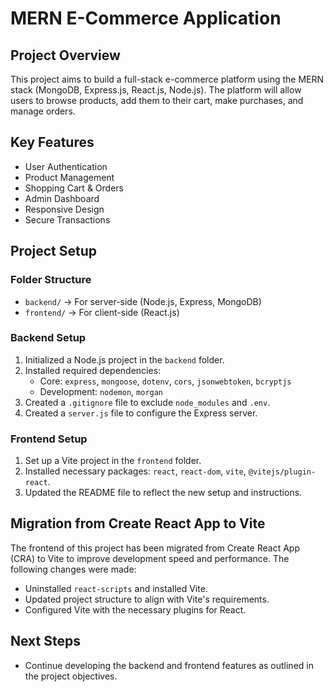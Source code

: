 # MERN E-Commerce Application

## Project Overview
This project aims to build a full-stack e-commerce platform using the MERN stack (MongoDB, Express.js, React.js, Node.js). The platform will allow users to browse products, add them to their cart, make purchases, and manage orders.

## Key Features
- User Authentication
- Product Management
- Shopping Cart & Orders
- Admin Dashboard
- Responsive Design
- Secure Transactions

## Project Setup

### Folder Structure
- `backend/` → For server-side (Node.js, Express, MongoDB)
- `frontend/` → For client-side (React.js)

### Backend Setup
1. Initialized a Node.js project in the `backend` folder.
2. Installed required dependencies:
   - Core: `express`, `mongoose`, `dotenv`, `cors`, `jsonwebtoken`, `bcryptjs`
   - Development: `nodemon`, `morgan`
3. Created a `.gitignore` file to exclude `node_modules` and `.env`.
4. Created a `server.js` file to configure the Express server.

### Frontend Setup
1. Set up a Vite project in the `frontend` folder.
2. Installed necessary packages: `react`, `react-dom`, `vite`, `@vitejs/plugin-react`.
3. Updated the README file to reflect the new setup and instructions.

## Migration from Create React App to Vite

The frontend of this project has been migrated from Create React App (CRA) to Vite to improve development speed and performance. The following changes were made:

- Uninstalled `react-scripts` and installed Vite.
- Updated project structure to align with Vite's requirements.
- Configured Vite with the necessary plugins for React.

## Next Steps
- Continue developing the backend and frontend features as outlined in the project objectives.
